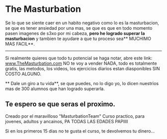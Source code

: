 # The Masturbation
Se lo que se siente caer en un habito negativo como lo es la masturbacion, se que es tener ansiedad por una mas, se que es que en todo momento pasen imagenes de s3xo por mi cabeza, **pero he logrado superar la masturbacion** y tambien te ayudare a que tu proceso sea** MUCHIMO MAS FACIL**.

------------

Si realmente quieres que todo tu potencial se haga notar, abre este link:  www.TheMasturbation.com  NO te voy a vender NADA, todo es totalmente gratis, las metodos, los videos, los ejercicios diarios estan diasponibles SIN COSTO ALGUNO. 

** Dale un giro a tu vida**, se que puedes, no lo digo yo, lo dicen nuestrios mas de 300 alumnos que han logrado superarla.


## Te espero se que seras el proximo.

Creado por el maravilloso "MasturbationTeam"
Curso practico, para jovenes, adultos y ancainos, PA TODAS LAS EDADES PAPIIII
 
 Si en los primeros 15 dias no te gusta el curso, te devolvemos tu dinero... 
    